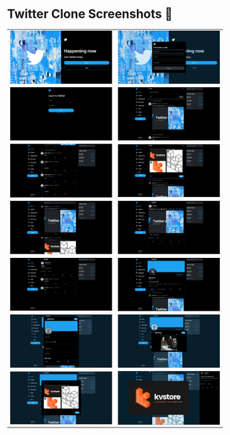 # Twitter Clone Screenshots 📸


|                                                               |                                                               |
| ------------------------------------------------------------- | ------------------------------------------------------------- |
| ![](.github/assets/screenshots/landing-page.jpg)              | ![](.github/assets/screenshots/register.jpg)                  |
| ![](.github/assets/screenshots/login.jpg)                     | ![](.github/assets/screenshots/feed.jpg)                      |
| ![](.github/assets/screenshots/feed2.jpg)                     | ![](.github/assets/screenshots/feed-create-tweet.jpg)         |
| ![](.github/assets/screenshots/search.jpg)                    | ![](.github/assets/screenshots/tweet-status.jpg)              |
| ![](.github/assets/screenshots/tweet-status-with-replies.jpg) | ![](.github/assets/screenshots/profile.jpg)                   |
| ![](.github/assets/screenshots/profile-edit.jpg)              | ![](.github/assets/screenshots/profile-edit-avatar-image.jpg) |
| ![](.github/assets/screenshots/create-tweet-dialog.jpg)       | ![](.github/assets/screenshots/image-overlay.jpg)             |